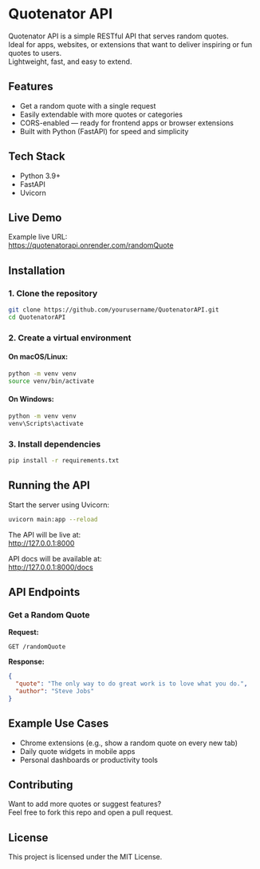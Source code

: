 
# Quotenator API

Quotenator API is a simple RESTful API that serves random quotes.  
Ideal for apps, websites, or extensions that want to deliver inspiring or fun quotes to users.  
Lightweight, fast, and easy to extend.

## Features

- Get a random quote with a single request
- Easily extendable with more quotes or categories
- CORS-enabled — ready for frontend apps or browser extensions
- Built with Python (FastAPI) for speed and simplicity

## Tech Stack

- Python 3.9+
- FastAPI
- Uvicorn

## Live Demo

Example live URL:  
https://quotenatorapi.onrender.com/randomQuote

## Installation

### 1. Clone the repository

```bash
git clone https://github.com/yourusername/QuotenatorAPI.git
cd QuotenatorAPI
```

### 2. Create a virtual environment

#### On macOS/Linux:

```bash
python -m venv venv
source venv/bin/activate
```

#### On Windows:

```bash
python -m venv venv
venv\Scripts\activate
```

### 3. Install dependencies

```bash
pip install -r requirements.txt
```

## Running the API

Start the server using Uvicorn:

```bash
uvicorn main:app --reload
```

The API will be live at:  
http://127.0.0.1:8000

API docs will be available at:  
http://127.0.0.1:8000/docs

## API Endpoints

### Get a Random Quote

**Request:**

```
GET /randomQuote
```

**Response:**

```json
{
  "quote": "The only way to do great work is to love what you do.",
  "author": "Steve Jobs"
}
```

## Example Use Cases

- Chrome extensions (e.g., show a random quote on every new tab)
- Daily quote widgets in mobile apps
- Personal dashboards or productivity tools

## Contributing

Want to add more quotes or suggest features?  
Feel free to fork this repo and open a pull request.

## License

This project is licensed under the MIT License.
